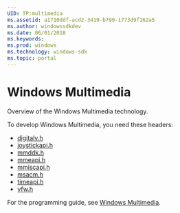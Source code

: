 ```yaml
---
UID: TP:multimedia
ms.assetid: a1710ddf-acd2-3419-b799-1773d9f162a5
ms.author: windowssdkdev
ms.date: 06/01/2018
ms.keywords: 
ms.prod: windows
ms.technology: windows-sdk
ms.topic: portal
---
```


# Windows Multimedia



Overview of the Windows Multimedia technology.

To develop Windows Multimedia, you need these headers:

 * [digitalv.h](..\digitalv\index.md)
 * [joystickapi.h](..\joystickapi\index.md)
 * [mmddk.h](..\mmddk\index.md)
 * [mmeapi.h](..\mmeapi\index.md)
 * [mmiscapi.h](..\mmiscapi\index.md)
 * [msacm.h](..\msacm\index.md)
 * [timeapi.h](..\timeapi\index.md)
 * [vfw.h](..\vfw\index.md)

For the programming guide, see [Windows Multimedia](/windows/desktop/multimedia).
